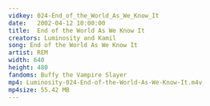 ```yaml
---
vidkey: 024-End_of_the_World_As_We_Know_It
date:   2002-04-12 10:00:00
title:  End of the World As We Know It
creators: Luminosity and Kamil
song: End of the World As We Know It
artist: REM
width: 640
height: 480
fandoms: Buffy the Vampire Slayer
mp4: Luminosity-024-End-of-the-World-As-We-Know-It.m4v
mp4size: 55.42 MB
---
```


  <div>
  
  </div>
  